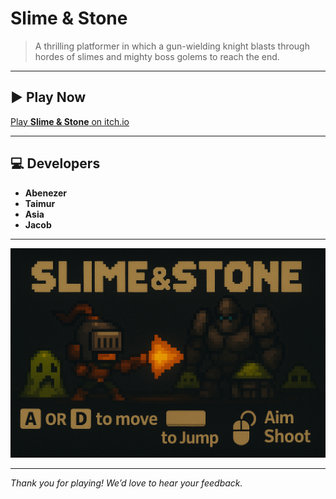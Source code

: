# Slime & Stone

> A thrilling platformer in which a gun-wielding knight blasts through hordes of slimes and mighty boss golems to reach the end.

---

## ▶️ Play Now

[Play **Slime & Stone** on itch.io](https://jacobmillion.itch.io/stone-and-slime)

---

## 💻 Developers

- **Abenezer**  
- **Taimur**  
- **Asia**  
- **Jacob**

---

![Slime & Stone Splash Photo](assets/splash_img.png)

---

*Thank you for playing! We’d love to hear your feedback.*  
